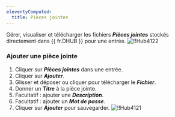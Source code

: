 ```yaml
---
eleventyComputed:
  title: Pièces jointes
---
```

Gérer, visualiser et télécharger les fichiers ***Pièces jointes*** stockés directement dans {{ fr.DHUB }} pour une entrée.
![!!Hub4122](https://cdnweb.devolutions.net/docs/docs_en_hub_Hub4122.png)

### Ajouter une pièce jointe

1. Cliquer sur ***Pièces jointes*** dans une entrée.
1. Cliquer sur ***Ajouter***.
1. Glisser et déposer ou cliquer pour télécharger le ***Fichier***.
1. Donner un ***Titre*** à la pièce jointe.
1. Facultatif : ajouter une ***Description***.
1. Facultatif : ajouter un ***Mot de passe***.
1. Cliquer sur ***Ajouter*** pour sauvegarder.
![!!Hub4121](https://cdnweb.devolutions.net/docs/docs_en_hub_Hub4121.png)
